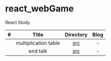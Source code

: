 # react_webGame

React Study

|  #  |        Title         |                                     Directory                                      | Blog |
| :-: | :------------------: | :--------------------------------------------------------------------------------: | :--: |
|     | multiplication table | [src](https://github.com/sungwooHa/react_webGame/tree/main/1.multiplication_table) |  -   |
|     |       end talk       |       [src](https://github.com/sungwooHa/react_webGame/tree/main/1.end_talk)       |  -   |
